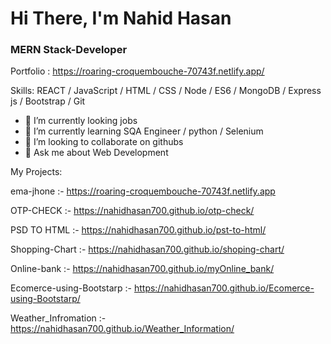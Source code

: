 

# Hi There, I'm Nahid Hasan
### MERN Stack-Developer 

Portfolio : https://roaring-croquembouche-70743f.netlify.app/


Skills: REACT / JavaScript / HTML / CSS / Node / ES6 / MongoDB / Express js / Bootstrap / Git

- 🔭 I’m currently looking jobs
- 🌱 I’m currently learning SQA Engineer / python / Selenium  
- 👯 I’m looking to collaborate on githubs 
- 💬 Ask me about Web Development 

My Projects:

ema-jhone :- https://roaring-croquembouche-70743f.netlify.app

OTP-CHECK :- https://nahidhasan700.github.io/otp-check/

PSD TO HTML :- https://nahidhasan700.github.io/pst-to-html/

Shopping-Chart :- https://nahidhasan700.github.io/shoping-chart/

Online-bank  :- https://nahidhasan700.github.io/myOnline_bank/


Ecomerce-using-Bootstarp :- https://nahidhasan700.github.io/Ecomerce-using-Bootstarp/

Weather_Infromation :- https://nahidhasan700.github.io/Weather_Information/








